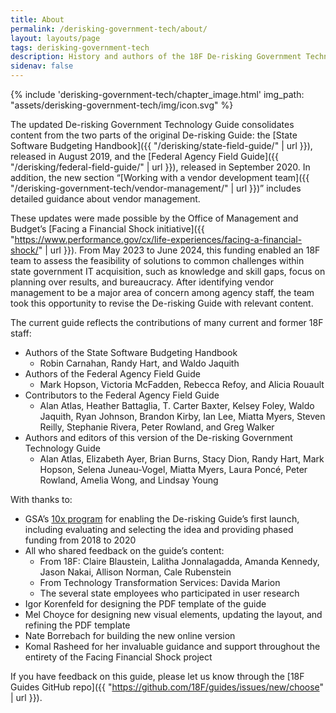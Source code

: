 ```yaml
---
title: About
permalink: /derisking-government-tech/about/
layout: layouts/page
tags: derisking-government-tech
description: History and authors of the 18F De-risking Government Technology Guide.
sidenav: false
---
```


{% include 'derisking-government-tech/chapter_image.html' img_path: "assets/derisking-government-tech/img/icon.svg" %}

The updated De-risking Government Technology Guide consolidates content from the two parts of the original De-risking Guide: the [State Software Budgeting Handbook]({{ "/derisking/state-field-guide/" | url }}), released in August 2019, and the [Federal Agency Field Guide]({{ "/derisking/federal-field-guide/" | url }}), released in September 2020. In addition, the new section “[Working with a vendor development team]({{ "/derisking-government-tech/vendor-management/" | url }})” includes detailed guidance about vendor management. 

These updates were made possible by the Office of Management and Budget’s [Facing a Financial Shock initiative]({{ "https://www.performance.gov/cx/life-experiences/facing-a-financial-shock/" | url }}). From May 2023 to June 2024, this funding enabled an 18F team to assess the feasibility of solutions to common challenges within state government IT acquisition, such as knowledge and skill gaps, focus on planning over results, and bureaucracy. After identifying vendor management to be a major area of concern among agency staff, the team took this opportunity to revise the De-risking Guide with relevant content.

The current guide reflects the contributions of many current and former 18F staff:

* Authors of the State Software Budgeting Handbook  
    * Robin Carnahan, Randy Hart, and Waldo Jaquith  
* Authors of the Federal Agency Field Guide  
    * Mark Hopson, Victoria McFadden, Rebecca Refoy, and Alicia Rouault   
* Contributors to the Federal Agency Field Guide  
    * Alan Atlas, Heather Battaglia, T. Carter Baxter, Kelsey Foley, Waldo Jaquith, Ryan Johnson, Brandon Kirby, Ian Lee, Miatta Myers, Steven Reilly, Stephanie Rivera, Peter Rowland, and Greg Walker  
* Authors and editors of this version of the De-risking Government Technology Guide
    * Alan Atlas, Elizabeth Ayer, Brian Burns, Stacy Dion, Randy Hart, Mark Hopson, Selena Juneau-Vogel, Miatta Myers, Laura Poncé, Peter Rowland, Amelia Wong, and Lindsay Young

With thanks to:

* GSA’s [10x program](https://10x.gsa.gov/investments/05-investments-in-tools-for-feds/) for enabling the De-risking Guide’s first launch, including evaluating and selecting the idea and providing phased funding from 2018 to 2020
* All who shared feedback on the guide’s content:
    * From 18F: Claire Blaustein, Lalitha Jonnalagadda, Amanda Kennedy, Jason Nakai, Allison Norman, Cale Rubenstein
    * From Technology Transformation Services: Davida Marion
    * The several state employees who participated in user research
* Igor Korenfeld for designing the PDF template of the guide
* Mel Choyce for designing new visual elements, updating the layout, and refining the PDF template
* Nate Borrebach for building the new online version
* Komal Rasheed for her invaluable guidance and support throughout the entirety of the Facing Financial Shock project

If you have feedback on this guide, please let us know through the [18F Guides GitHub repo]({{ "https://github.com/18F/guides/issues/new/choose" | url }}).
